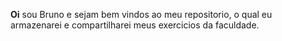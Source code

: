 __Oi__ sou Bruno e sejam bem vindos ao meu repositorio, o qual eu armazenarei e compartilharei meus exercicios da faculdade.
